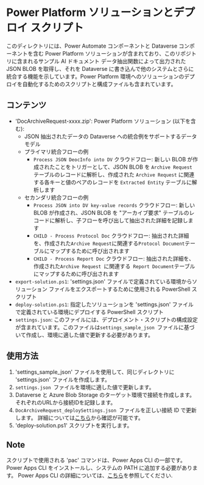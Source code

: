 # Power Platform ソリューションとデプロイ スクリプト

このディレクトリには、Power Automate コンポーネントと Dataverse コンポーネントを含む Power Platform ソリューションが含まれており、このリポジトリに含まれるサンプル AI ドキュメント データ抽出関数によって出力された JSON BLOB を取得し、それを Dataverse に書き込んで他のシステムとさらに統合する機能を示しています。Power Platform 環境へのソリューションのデプロイを自動化するためのスクリプトと構成ファイルも含まれています。

## コンテンツ

- 'DocArchiveRequest-xxxx.zip': Power Platform ソリューション (以下を含む):
    - JSON 抽出されたデータの Dataverse への統合例をサポートするデータ モデル
    - プライマリ統合フローの例
        - `Process JSON DeocInfo into DV` クラウドフロー: 新しい BLOB が作成されたことをトリガーとして、JSON BLOB を `Archive Request` テーブルのレコードに解析し、作成された `Archive Request` に関連する各キーと値のペアのレコードを `Extracted Entity` テーブルに解析します
    - セカンダリ統合フローの例
        - `Process JSON into DV key-value records` クラウドフロー: 新しい BLOB が作成され、JSON BLOB を "アーカイブ要求" テーブルのレコードに解析し、子フローを呼び出して抽出された詳細を記録します
        - `CHILD - Process Protocol Doc` クラウドフロー: 抽出された詳細を、作成された`Archive Request`に関連する`Protocol Document`テーブルにマップするために呼び出されます
        - `CHILD - Process Report Doc` クラウドフロー: 抽出された詳細を、作成された`Archive Request `に関連する` Report Document`テーブルにマップするために呼び出されます
- `export-solution.ps1`: 'settings.json' ファイルで定義されている環境からソリューション ファイルをエクスポートするために使用される PowerShell スクリプト
- `deploy-solution.ps1`: 指定したソリューションを 'settings.json' ファイルで定義されている環境にデプロイする PowerShell スクリプト
- `settings.json`: このファイルには、デプロイメント・スクリプトの構成設定が含まれています。このファイルは`settings_sample_json `ファイルに基づいて作成し、環境に適した値で更新する必要があります。

## 使用方法

1. 'settings_sample_json' ファイルを使用して、同じディレクトリに 'settings.json' ファイルを作成します。
2. `settings.json `ファイルを環境に適した値で更新します。
3. Dataverse と Azure Blob Storage のターゲット環境で接続を作成します。 それぞれのURLから接続IDを記録します。
4. `DocArchiveRequest_deploySettings.json `ファイルを正しい接続 ID で更新します。 詳細については[こちら](https://learn.microsoft.com/en-us/power-platform/alm/conn-ref-env-variables-build-tools)から確認が可能です。
5. 'deploy-solution.ps1' スクリプトを実行します。

## Note

スクリプトで使用される 'pac' コマンドは、Power Apps CLI の一部です。Power Apps CLI をインストールし、システムの PATH に追加する必要があります。 Power Apps CLI の詳細については、[こちら](https://learn.microsoft.com/en-us/power-platform/developer/howto/install-vs-code-extension)を参照してください.

